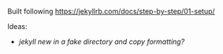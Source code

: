 Built following https://jekyllrb.com/docs/step-by-step/01-setup/

Ideas:
- *jekyll new in a fake directory and copy formatting?*
